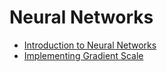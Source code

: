 # Neural Networks

 * [Introduction to Neural Networks](lesson1/README.md)
 * [Implementing Gradient Scale](lesson2/README.md)